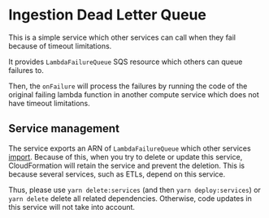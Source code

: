 # Ingestion Dead Letter Queue

This is a simple service which other services can call when they fail because of timeout limitations.

It provides `LambdaFailureQueue` SQS resource which others can queue failures to.

Then, the `onFailure` will process the failures by running the code of the original failing lambda function in another compute service which does not have timeout limitations.

## Service management

The service exports an ARN of `LambdaFailureQueue` which other services [import](https://docs.aws.amazon.com/AWSCloudFormation/latest/UserGuide/intrinsic-function-reference-importvalue.html). Because of this, when you try to delete or update this service, CloudFormation will retain the service and prevent the deletion. This is because several services, such as ETLs, depend on this service.

Thus, please use `yarn delete:services` (and then `yarn deploy:services`) or `yarn delete` delete all related dependencies. Otherwise, code updates in this service will not take into account.
